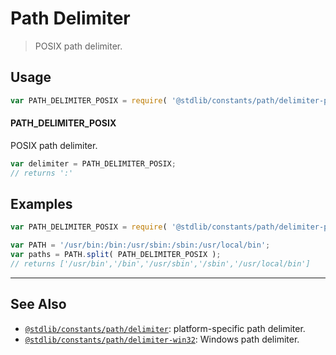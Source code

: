<!--

@license Apache-2.0

Copyright (c) 2018 The Stdlib Authors.

Licensed under the Apache License, Version 2.0 (the "License");
you may not use this file except in compliance with the License.
You may obtain a copy of the License at

   http://www.apache.org/licenses/LICENSE-2.0

Unless required by applicable law or agreed to in writing, software
distributed under the License is distributed on an "AS IS" BASIS,
WITHOUT WARRANTIES OR CONDITIONS OF ANY KIND, either express or implied.
See the License for the specific language governing permissions and
limitations under the License.

-->

# Path Delimiter

> POSIX path delimiter.

<section class="usage">

## Usage

```javascript
var PATH_DELIMITER_POSIX = require( '@stdlib/constants/path/delimiter-posix' );
```

#### PATH_DELIMITER_POSIX

POSIX path delimiter.

```javascript
var delimiter = PATH_DELIMITER_POSIX;
// returns ':'
```

</section>

<!-- /.usage -->

<section class="examples">

## Examples

<!-- eslint no-undef: "error" -->

```javascript
var PATH_DELIMITER_POSIX = require( '@stdlib/constants/path/delimiter-posix' );

var PATH = '/usr/bin:/bin:/usr/sbin:/sbin:/usr/local/bin';
var paths = PATH.split( PATH_DELIMITER_POSIX );
// returns ['/usr/bin','/bin','/usr/sbin','/sbin','/usr/local/bin']
```

</section>

<!-- /.examples -->

<!-- Section for related `stdlib` packages. Do not manually edit this section, as it is automatically populated. -->

<section class="related">

* * *

## See Also

-   [`@stdlib/constants/path/delimiter`][@stdlib/constants/path/delimiter]: platform-specific path delimiter.
-   [`@stdlib/constants/path/delimiter-win32`][@stdlib/constants/path/delimiter-win32]: Windows path delimiter.

</section>

<!-- /.related -->

<!-- Section for all links. Make sure to keep an empty line after the `section` element and another before the `/section` close. -->

<section class="links">

<!-- <related-links> -->

[@stdlib/constants/path/delimiter]: https://github.com/stdlib-js/stdlib/tree/develop/lib/node_modules/%40stdlib/constants/path/delimiter

[@stdlib/constants/path/delimiter-win32]: https://github.com/stdlib-js/stdlib/tree/develop/lib/node_modules/%40stdlib/constants/path/delimiter-win32

<!-- </related-links> -->

</section>

<!-- /.links -->
